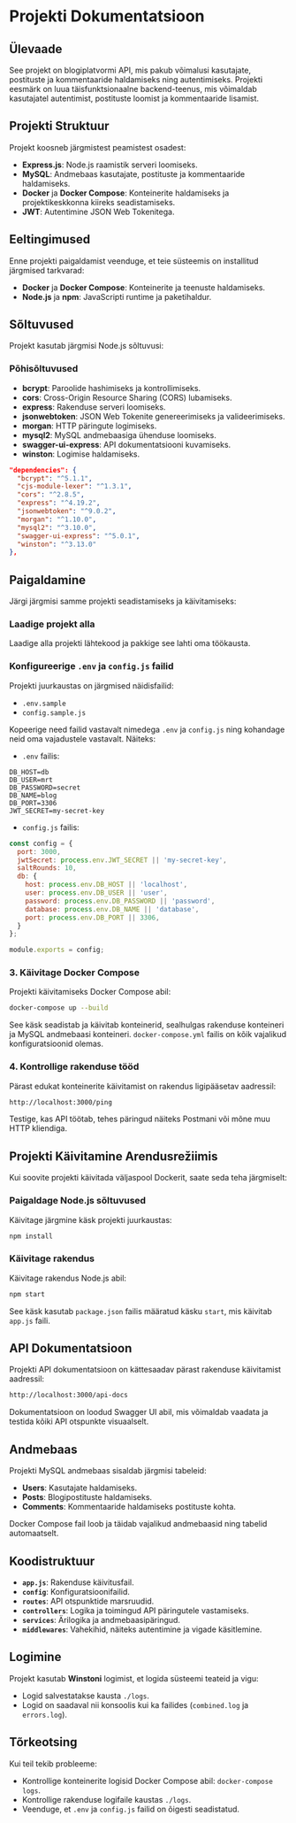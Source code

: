 # Projekti Dokumentatsioon

## Ülevaade

See projekt on blogiplatvormi API, mis pakub võimalusi kasutajate, postituste ja kommentaaride haldamiseks ning autentimiseks. Projekti eesmärk on luua täisfunktsionaalne backend-teenus, mis võimaldab kasutajatel autentimist, postituste loomist ja kommentaaride lisamist.

## Projekti Struktuur

Projekt koosneb järgmistest peamistest osadest:

- **Express.js**: Node.js raamistik serveri loomiseks.
- **MySQL**: Andmebaas kasutajate, postituste ja kommentaaride haldamiseks.
- **Docker** ja **Docker Compose**: Konteinerite haldamiseks ja projektikeskkonna kiireks seadistamiseks.
- **JWT**: Autentimine JSON Web Tokenitega.

## Eeltingimused

Enne projekti paigaldamist veenduge, et teie süsteemis on installitud järgmised tarkvarad:

- **Docker** ja **Docker Compose**: Konteinerite ja teenuste haldamiseks.
- **Node.js** ja **npm**: JavaScripti runtime ja paketihaldur.

## Sõltuvused

Projekt kasutab järgmisi Node.js sõltuvusi:

### Põhisõltuvused

- **bcrypt**: Paroolide hashimiseks ja kontrollimiseks.
- **cors**: Cross-Origin Resource Sharing (CORS) lubamiseks.
- **express**: Rakenduse serveri loomiseks.
- **jsonwebtoken**: JSON Web Tokenite genereerimiseks ja valideerimiseks.
- **morgan**: HTTP päringute logimiseks.
- **mysql2**: MySQL andmebaasiga ühenduse loomiseks.
- **swagger-ui-express**: API dokumentatsiooni kuvamiseks.
- **winston**: Logimise haldamiseks.

```json
"dependencies": {
  "bcrypt": "^5.1.1",
  "cjs-module-lexer": "^1.3.1",
  "cors": "^2.8.5",
  "express": "^4.19.2",
  "jsonwebtoken": "^9.0.2",
  "morgan": "^1.10.0",
  "mysql2": "^3.10.0",
  "swagger-ui-express": "^5.0.1",
  "winston": "^3.13.0"
},
```

## Paigaldamine

Järgi järgmisi samme projekti seadistamiseks ja käivitamiseks:

### Laadige projekt alla

Laadige alla projekti lähtekood ja pakkige see lahti oma töökausta.

### Konfigureerige `.env` ja `config.js` failid

Projekti juurkaustas on järgmised näidisfailid:

- `.env.sample`
- `config.sample.js`

Kopeerige need failid vastavalt nimedega `.env` ja `config.js` ning kohandage neid oma vajadustele vastavalt. Näiteks:

- `.env` failis:

```env
DB_HOST=db
DB_USER=mrt
DB_PASSWORD=secret
DB_NAME=blog
DB_PORT=3306
JWT_SECRET=my-secret-key
```

- `config.js` failis:

```javascript
const config = {
  port: 3000,
  jwtSecret: process.env.JWT_SECRET || 'my-secret-key',
  saltRounds: 10,
  db: {
    host: process.env.DB_HOST || 'localhost',
    user: process.env.DB_USER || 'user',
    password: process.env.DB_PASSWORD || 'password',
    database: process.env.DB_NAME || 'database',
    port: process.env.DB_PORT || 3306,
  }
};

module.exports = config;
```

### 3. Käivitage Docker Compose

Projekti käivitamiseks Docker Compose abil:

```bash
docker-compose up --build
```

See käsk seadistab ja käivitab konteinerid, sealhulgas rakenduse konteineri ja MySQL andmebaasi konteineri. `docker-compose.yml` failis on kõik vajalikud konfiguratsioonid olemas.

### 4. Kontrollige rakenduse tööd

Pärast edukat konteinerite käivitamist on rakendus ligipääsetav aadressil:

```bash
http://localhost:3000/ping
```

Testige, kas API töötab, tehes päringud näiteks Postmani või mõne muu HTTP kliendiga.

## Projekti Käivitamine Arendusrežiimis

Kui soovite projekti käivitada väljaspool Dockerit, saate seda teha järgmiselt:

### Paigaldage Node.js sõltuvused

Käivitage järgmine käsk projekti juurkaustas:

```bash
npm install
```

### Käivitage rakendus

Käivitage rakendus Node.js abil:

```bash
npm start
```

See käsk kasutab `package.json` failis määratud käsku `start`, mis käivitab `app.js` faili.

## API Dokumentatsioon

Projekti API dokumentatsioon on kättesaadav pärast rakenduse käivitamist aadressil:

```bash
http://localhost:3000/api-docs
```

Dokumentatsioon on loodud Swagger UI abil, mis võimaldab vaadata ja testida kõiki API otspunkte visuaalselt.

## Andmebaas

Projekti MySQL andmebaas sisaldab järgmisi tabeleid:

- **Users**: Kasutajate haldamiseks.
- **Posts**: Blogipostituste haldamiseks.
- **Comments**: Kommentaaride haldamiseks postituste kohta.

Docker Compose fail loob ja täidab vajalikud andmebaasid ning tabelid automaatselt.

## Koodistruktuur

- **`app.js`**: Rakenduse käivitusfail.
- **`config`**: Konfiguratsioonifailid.
- **`routes`**: API otspunktide marsruudid.
- **`controllers`**: Logika ja toimingud API päringutele vastamiseks.
- **`services`**: Ärilogika ja andmebaasipäringud.
- **`middlewares`**: Vahekihid, näiteks autentimine ja vigade käsitlemine.

## Logimine

Projekt kasutab **Winstoni** logimist, et logida süsteemi teateid ja vigu:

- Logid salvestatakse kausta `./logs`.
- Logid on saadaval nii konsoolis kui ka failides (`combined.log` ja `errors.log`).

## Tõrkeotsing

Kui teil tekib probleeme:

- Kontrollige konteinerite logisid Docker Compose abil: `docker-compose logs`.
- Kontrollige rakenduse logifaile kaustas `./logs`.
- Veenduge, et `.env` ja `config.js` failid on õigesti seadistatud.
